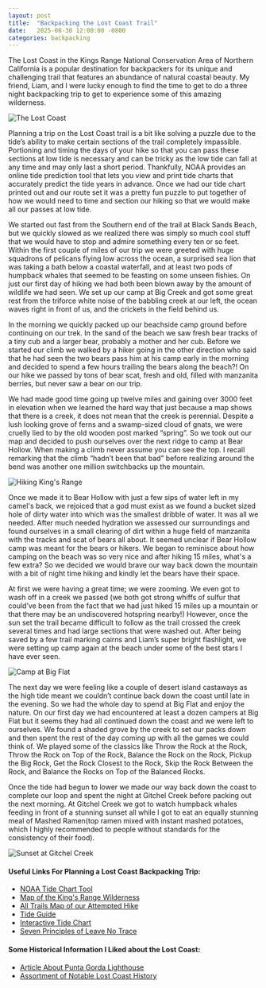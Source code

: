 ```yaml
---
layout: post
title:  "Backpacking the Lost Coast Trail"
date:   2025-08-30 12:00:00 -0800
categories: backpacking
---
```

The Lost Coast in the Kings Range National Conservation Area of Northern California is a popular destination for backpackers for its unique and challenging trail that features an abundance of natural coastal beauty. My friend, Liam, and I were lucky enough to find the time to get to do a three night backpacking trip to get to experience some of this amazing wilderness.

![The Lost Coast](/images/lost_coast_arial.webp)

Planning a trip on the Lost Coast trail is a bit like solving a puzzle due to the tide’s ability to make certain sections of the trail completely impassible. Portioning and timing the days of your hike so that you can pass these sections at low tide is necessary and can be tricky as the low tide can fall at any time and may only last a short period. Thankfully, NOAA provides an online tide prediction tool that lets you view and print tide charts that accurately predict the tide years in advance. Once we had our tide chart printed out and our route set it was a pretty fun puzzle to put together of how we would need to time and section our hiking so that we would make all our passes at low tide. 

We started out fast from the Southern end of the trail at Black Sands Beach, but we quickly slowed as we realized there was simply so much cool stuff that we would have to stop and admire something every ten or so feet. Within the first couple of miles of our trip we were greeted with huge squadrons of pelicans flying low across the ocean, a surprised sea lion that was taking a bath below a coastal waterfall, and at least two pods of humpback whales that seemed to be feasting on some unseen fishies. On just our first day of hiking we had both been blown away by the amount of wildlife we had seen. We set up our camp at Big Creek and got some great rest from the triforce white noise of the babbling creek at our left, the ocean waves right in front of us, and the crickets in the field behind us.

In the morning we quickly packed up our beachside camp ground before continuing on our trek. In the sand of the beach we saw fresh bear tracks of a tiny cub and a larger bear, probably a mother and her cub. Before we started our climb we walked by a hiker going in the other direction who said that he had seen the two bears pass him at his camp early in the morning and decided to spend a few hours trailing the bears along the beach?! On our hike we passed by tons of bear scat, fresh and old, filled with manzanita berries, but never saw a bear on our trip.

We had made good time going up twelve miles and gaining over 3000 feet in elevation when we learned the hard way that just because a map shows that there is a creek, it does not mean that the creek is perennial. Despite a lush looking grove of ferns and a swamp-sized cloud of gnats, we were cruelly lied to by the old wooden post marked “spring”. So we took out our map and decided to push ourselves over the next ridge to camp at Bear Hollow. When making a climb never assume you can see the top. I recall remarking that the climb “hadn’t been that bad” before realizing around the bend was another one million switchbacks up the mountain. 

![Hiking King's Range](/images/lost_coast_kings_range.webp)

Once we made it to Bear Hollow with just a few sips of water left in my camel's back, we rejoiced that a god must exist as we found a bucket sized hole of dirty water into which was the smallest dribble of water. It was all we needed. After much needed hydration we assessed our surroundings and found ourselves in a small clearing of dirt within a huge field of manzanita with the tracks and scat of bears all about. It seemed unclear if Bear Hollow camp was meant for the bears or hikers. We began to reminisce about how camping on the beach was so very nice and after hiking 15 miles, what's a few extra? So we decided we would brave our way back down the mountain with a bit of night time hiking and kindly let the bears have their space. 

At first we were having a great time; we were zooming. We even got to wash off in a creek we passed (we both got strong whiffs of sulfur that could’ve been from the fact that we had just hiked 15 miles up a mountain or that there may be an undiscovered hotspring nearby!) However, once the sun set the trail became difficult to follow as the trail crossed the creek several times and had large sections that were washed out. After being saved by a few trail marking cairns and Liam’s super bright flashlight, we were setting up camp again at the beach under some of the best stars I have ever seen.

![Camp at Big Flat](/images/lost_coast_tent.webp)

The next day we were feeling like a couple of desert island castaways as the high tide meant we couldn’t continue back down the coast until late in the evening. So we had the whole day to spend at Big Flat and enjoy the nature. On our first day we had encountered at least a dozen campers at Big Flat but it seems they had all continued down the coast and we were left to ourselves. We found a shaded grove by the creek to set our packs down and then spent the rest of the day coming up with all the games we could think of. We played some of the classics like Throw the Rock at the Rock, Throw the Rock on Top of the Rock, Balance the Rock on the Rock, Pickup the Big Rock, Get the Rock Closest to the Rock, Skip the Rock Between the Rock, and Balance the Rocks on Top of the Balanced Rocks. 

Once the tide had begun to lower we made our way back down the coast to complete our loop and spent the night at Gitchel Creek before packing out the next morning. At Gitchel Creek we got to watch humpback whales feeding in front of a stunning sunset all while I got to eat an equally stunning meal of Mashed Ramen(top ramen mixed with instant mashed potatoes, which I highly recommended to people without standards for the consistency of their food).

![Sunset at Gitchel Creek](/images/lost_coast_sunset.webp)

#### Useful Links For Planning a Lost Coast Backpacking Trip:
- <a href="https://tidesandcurrents.noaa.gov/noaatidepredictions.html?id=9418024">NOAA Tide Chart Tool</a>
- <a href="https://lostcoastadventures.com/wp-content/uploads/2017/03/King_Range_NCA_Map_Travel_Areas_Zone_Map_Final.pdf">Map of the King's Range Wilderness</a>
- <a href="https://www.alltrails.com/trail/us/california/lost-coast-king-range-loop">All Trails Map of our Attempted Hike</a>
- <a href="https://www.blm.gov/sites/blm.gov/files/docs/2021-02/TIDE%20GUIDE%20WEB_Active%20Links%20%281%29.pdf">Tide Guide</a>
- <a href="https://outdoorstatus.com/guides/lost-coast-trail/tide-chart/">Interactive Tide Chart</a>
- <a href="https://lnt.org/why/7-principles/">Seven Principles of Leave No Trace</a>

#### Some Historical Information I Liked about the Lost Coast:
- <a href="https://www.lighthousefriends.com/light.asp?ID=63">Article About Punta Gorda Lighthouse</a>
- <a href="https://www.northcoastjournal.com/OCT95/COVERSTO.HTM">Assortment of Notable Lost Coast History</a>
